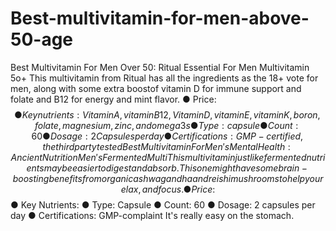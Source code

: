 # Best-multivitamin-for-men-above-50-age
Best Multivitamin For Men Over 50: Ritual Essential For Men Multivitamin 5o+ This multivitamin from Ritual has all the ingredients as the 18+ vote for men, along with some extra boostof vitamin D for immune support and folate and B12 for energy and mint flavor. ● Price: $$ ● Key nutrients: Vitamin A, vitamin B12, Vitamin D, vitamin E, vitamin K, boron, folate, magnesium, zinc, and omega 3s ● Type: capsule ● Count: 60 ● Dosage: 2 Capsules per day ● Certifications: GMP- certified, the third party tested Best Multivitamin For Men's Mental Health: Ancient Nutrition Men's Fermented Multi This multivitamin just like fermented nutrients may be easier to digest and absorb. This one might have some brain-boosting benefits from organic ashwagandha and reishi mushrooms to help you relax, and focus. ● Price: $$ ● Key Nutrients: ● Type: Capsule ● Count: 60 ● Dosage: 2 capsules per day ● Certifications: GMP-complaint It's really easy on the stomach.
